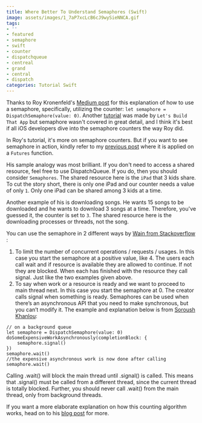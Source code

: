 ```yaml
---
title: Where Better To Understand Semaphores (Swift)
image: assets/images/1_7aP7xcLcB6cJ9wySieNNCA.gif
tags:
- ''
- featured
- semaphore
- swift
- counter
- dispatchqueue
- centreal
- grand
- central
- dispatch
categories: Tutorial Swift
---
```


Thanks to Roy Kronenfeld's [Medium post][roy] for this explanation of how to use a semaphore, specifically, utilizing the counter: `let semaphore = DispatchSemaphore(value: 0)`. Another [tutorial][lbat] was made by `Let's Build That App` but semaphore wasn't covered in great detail, and I think it's best if all iOS developers dive into the semaphore counters the way Roy did.

In Roy's tutorial, it's more on semaphore counters. But if you want to see semaphore in action, kindly refer to my [previous post][previous] where it is applied on a `Futures` function.

His sample analogy was most brilliant. If you don't need to access a shared resource, feel free to use DispatchQueue. If you do, then you should consider `Semaphores`. The shared resource here is the `iPad` that 3 kids share. To cut the story short, there is only one iPad and our counter needs a value of only `1`.  Only one iPad can be shared among 3 kids at a time.

Another example of his is downloading songs. He wants 15 songs to be downloaded and he wants  to download 3 songs at a time. Therefore, you've guessed it, the counter is set to `3`. The shared resource here is the downloading processes or threads, not the song.

You can use the semaphore in 2 different ways by [Wain from Stackoverflow][wain] :

1. To limit the number of concurrent operations / requests / usages. In this case you start the semaphore at a positive value, like 4. The users each call wait and if resource is available they are allowed to continue. If not they are blocked. When each has finished with the resource they call signal. Just like the two examples given above.
2. To say when work or a resource is ready and we want to proceed to main thread next. In this case you start the semaphore at 0. The creator calls signal when something is ready. Semaphores can be used when there’s an asynchronous API that you need to make synchronous, but you can’t modify it. The example and explanation below is from [Soroush Khanlou][sk]:

```
// on a background queue
let semaphore = DispatchSemaphore(value: 0)
doSomeExpensiveWorkAsynchronously(completionBlock: {
	semaphore.signal()
})
semaphore.wait()
//the expensive asynchronous work is now done after calling semaphore.wait()
```

Calling .wait() will block the main thread until .signal() is called. This means that .signal() must be called from a different thread, since the current thread is totally blocked. Further, you should never call .wait() from the main thread, only from background threads.

If you want a more elaborate explanation on how this counting algorithm works, head on to his [blog post][roy] for more.

[roy]: https://medium.com/@roykronenfeld/semaphores-in-swift-e296ea80f860
[previous]: /blog/where-to-learn-async-callback-and-futures/
[lbat]: https://www.youtube.com/watch?v=6rJN_ECd1XM
[wain]: https://stackoverflow.com/questions/37154877/creating-semaphore-with-initial-value-of-0-make-issues-with-execution
[sk]: http://khanlou.com/2016/04/the-GCD-handbook/

